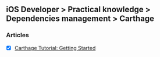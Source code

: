 ## iOS Developer > Practical knowledge > Dependencies management > Carthage

### Articles
- [x] [Carthage Tutorial: Getting Started](https://www.raywenderlich.com/165660/carthage-tutorial-getting-started-2)


